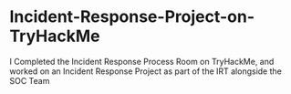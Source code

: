 # Incident-Response-Project-on-TryHackMe
 I Completed the Incident Response Process Room on TryHackMe, and worked on an Incident Response Project as part of the IRT alongside the SOC Team
